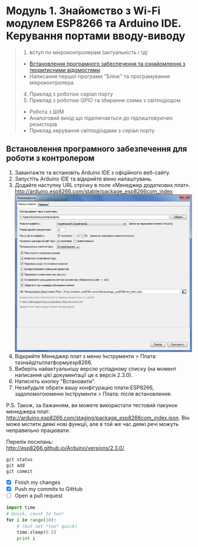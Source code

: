 
**Модуль 1.  Знайомство з Wi-Fi модулем ESP8266 та Arduino IDE. Керування портами вводу-виводу**
============
> 1. вступ по мікроконтролерам (актуальність і тд)
> - [Встановлення програмного забеспечення та ознайомлення з теоритисними відомостями](#Встановлення ).
> - Написання першої програми "Блінк" та програмування мікроконтролера.
> 4. Приклад з роботою серіал  порту
> 5. Приклад з роботою GPIO  та збирання схеми з світлодіодом
> - Робота з ШІМ
> - Аналоговий вихід що підключається до підлаштовуючих резисторів
> - Приклад керування світлодіодами з серіал порту

Встановлення програмного забезпечення для роботи з контролером
-------

1.	Завантажте та встановіть Arduino IDE з офіційного веб-сайту.
1.	Запустіть Arduino IDE та відкрийте вікно налаштувань.
1.	Додайте наступну URL стрічку в поле «Менеджер додаткових плат». http://arduino.esp8266.com/stable/package_esp8266com_index
 ![Налаштування](ESP8266/image1.png)
1.	Відкрийте Менеджер плат з меню Інструменти > Плата: тазнайдітьплатформуesp8266.
1.	Виберіть найактуальнішу версію успадному списку (на момент написання цієї документації це є версія 2.3.0).
1.	Натисніть кнопку "Встановити".
1.	Незабудьте обрати вашу конфігурацію плати ESP8266, задопомогоюменю Інструменти > Плата: після встановлення.

P.S. Також, за бажанням, ви можете використати тестовий пакунок менеджера плат: http://arduino.esp8266.com/staging/package_esp8266com_index.json. 
Він може містити деякі нові функції, але в той же час деякі речі можуть неправильно працювати.

Перелік посилань:	
http://esp8266.github.io/Arduino/versions/2.3.0/

```
git status
git add
git commit
```

- [x] Finish my changes
- [x] Push my commits to GitHub
- [ ] Open a pull request

~~~python
import time
# Quick, count to ten!
for i in range(10):
    # (but not *too* quick)
    time.sleep(0.5)
    print i
~~~